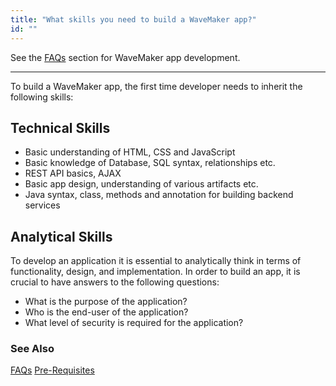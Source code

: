 ```yaml
---
title: "What skills you need to build a WaveMaker app?"
id: ""
---
```

See the [FAQs](/learn/app-development/wavemaker-app-development-faqs) section for WaveMaker app development.    

---

To build a WaveMaker app, the first time developer needs to inherit the following skills:

## Technical Skills

- Basic understanding of HTML, CSS and JavaScript
- Basic knowledge of Database, SQL syntax, relationships etc.
- REST API basics, AJAX
- Basic app design, understanding of various artifacts etc.
- Java syntax, class, methods and annotation for building backend services

## Analytical Skills

To develop an application it is essential to analytically think in terms of functionality, design, and implementation. In order to build an app, it is crucial to have answers to the following questions:

- What is the purpose of the application?
- Who is the end-user of the application?
- What level of security is required for the application?

### See Also
[FAQs](/learn/app-development/wavemaker-app-development-faqs)
[Pre-Requisites](/learn/app-development/wavemaker-overview/pre-requisites/)

